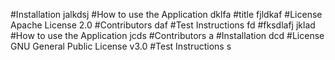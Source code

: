 #Installation
jalkdsj
#How to use the Application 
dklfa
#title
fjldkaf
#License
Apache License 2.0
#Contributors 
daf
#Test Instructions
fd
#fksdlafj
jklad
#How to use the Application 
jcds
#Contributors 
a
#Installation
dcd
#License
GNU General Public License v3.0
#Test Instructions
s
